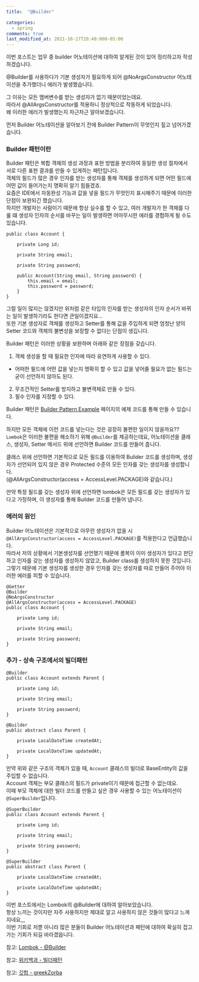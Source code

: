 ```yaml
---
title:  "@Builder"

categories:
  - spring
comments: true
last_modified_at: 2021-10-27T20:40:000-05:00
---
```


이번 포스트는 업무 중 builder 어노테이션에 대하여 알게된 것이 있어 정리하고자 작성하겠습니다.

@Builder를 사용하다가 기본 생성자가 필요하게 되어 @NoArgsConstructor 어노테이션을 추가했더니 에러가 발생했습니다.

그 이유는 모든 멤버변수를 받는 생성자가 없기 때문이었는데요.<br>
따라서 @AllArgsConstructor를 적용하니 정상적으로 작동하게 되었습니다.<br>
왜 이러한 에러가 발생했는지 차근차근 알아보겠습니다.

먼저 Builder 어노테이션을 알아보기 전에 Builder Pattern이 무엇인지 짚고 넘어가겠습니다.

### Builder 패턴이란
Builder 패턴은 복합 객체의 생성 과정과 표현 방법을 분리하여 동일한 생성 절차에서 서로 다른 표현 결과를 만들 수 있게하는 패턴입니다.<br>
객체의 필드가 많은 경우 인자를 받는 생성자를 통해 객체를 생성하게 되면 어떤 필드에 어떤 값이 들어가는지 명확히 알기 힘들겠죠.<br>
요즘은 IDE에서 자동완성 기능과 값을 넣을 필드가 무엇인지 표시해주기 때문에 이러한 단점이 보완되긴 했습니다.<br>
하지만 개발자는 사람이기 때문에 항상 실수를 할 수 있고, 여러 개발자가 한 객체를 다룰 떄 생성자 인자의 순서를 바꾸는 일이 발생하면 어마무시한 에러를 경험하게 될 수도 있습니다.<br>

```
public class Account {
    
    private Long id;

    private String email;

    private String password;

    public Account(String email, String password) {
        this.email = email;
        this.password = password;
    }
}
```

그럴 일이 많지는 않겠지만 위처럼 같은 타입의 인자를 받는 생성자의 인자 순서가 바뀌는 일이 발생하기라도 한다면 큰일이겠지요...<br>
또한 기본 생성자로 객체를 생성하고 Setter를 통해 값을 주입하게 되면 엄청난 양의 Setter 코드와 객체의 불변성을 보장할 수 없다는 단점이 생깁니다.

Builder 패턴은 이러한 상황을 보완하며 아래와 같은 장점을 갖습니다.
1. 객체 생성을 할 때 필요한 인자에 따라 유연하게 사용할 수 있다.
  - 어떠한 필드에 어떤 값을 넣는지 명확히 할 수 있고 값을 넣어줄 필요가 없는 필드는 굳이 선언하지 않아도 된다.
2. 무조건적인 Setter를 방지하고 불변객체로 만들 수 있다.
3. 필수 인자를 지정할 수 있다.
 
Builder 패턴은 [Builder Pattern Example](https://github.com/greekZorba/java-design-patterns/tree/master/builder) 페이지의 예제 코드를 통해 만들 수 있습니다.

하지만 모든 객체에 이런 코드를 넣는다는 것은 굉장히 불편한 일이지 않을까요??<br>
`Lombok`은 이러한 불편을 해소하기 위해 `@Builder`를 제공하는데요, 어노테이션을 클래스, 생성자, Setter 메서드 위에 선언하면 Builder 코드를 만들어 줍니다.

클래스 위에 선언하면 기본적으로 모든 필드를 이용하여 Bulider 코드를 생성하며, 생성자가 선언되어 있지 않은 경우 Protected 수준의 모든 인자를 갖는 생성자를 생성합니다.<br>
(@AllArgsConstructor(access = AccessLevel.PACKAGE)와 같습니다.)

만약 특정 필드를 갖는 생성자 위에 선언하면 lombok은 모든 필드를 갖는 생성자가 있다고 가정하며, 이 생성자를 통해 Builder 코드를 만들어 냅니다.


### 에러의 원인
Builder 어노테이션은 기본적으로 아무런 생성자가 없을 시 `@AllArgsConstructor(access = AccessLevel.PACKAGE)`를 적용한다고 언급했습니다.<br>
따라서 저의 상황에서 기본생성자를 선언했기 때문에 롬복이 이미 생성자가 있다고 판단하고 인자를 갖는 생성자를 생성하지 않았고, Builder class를 생성하지 못한 것입니다.<br>
그렇기 때문에 기본 생성자를 생성한 경우 인자를 갖는 생성자를 따로 만들어 주어야 이러한 에러를 피할 수 있습니다.

```
@Getter
@Builder
@NoArgsConstructor
@AllArgsConstructor(access = AccessLevel.PACKAGE)
public class Account {

    private Long id;

    private String email;

    private String password;
}
```

### 추가 - 상속 구조에서의 빌더패턴
```
@Builder
public class Account extends Parent {

    private Long id;

    private String email;

    private String password;
}

@Builder
public abstract class Parent {
    
    private LocalDateTime createdAt;

    private LocalDateTime updatedAt;
}
```

만약 위와 같은 구조의 객체가 있을 때, `Account` 클래스의 빌더로 BaseEntity의 값을 주입할 수 없습니다.<br>
Account 객체는 부모 클래스의 필드가 private이기 때문에 접근할 수 없는데요.<br>
이때 부모 객체에 대한 빌더 코드를 만들고 싶은 경우 사용할 수 있는 어노테이션이 `@SuperBuilder`입니다.

```
@SuperBuilder
public class Account extends Parent {

    private Long id;

    private String email;

    private String password;
}

@SuperBuilder
public abstract class Parent {
    
    private LocalDateTime createdAt;

    private LocalDateTime updatedAt;
}
```

이번 포스트에서는 Lombok의 @Builder에 대하여 알아보았습니다. <br>
항상 느끼는 것이지만 자주 사용하지만 제대로 알고 사용하지 않은 것들이 많다고 느껴지네요,,,<br>
이번 기회로 저뿐 아니라 많은 분들이 Builder 어노테이션과 패턴에 대하여 확실히 잡고 가는 기회가 되길 바라겠읍니다.


참고: [Lombok - @Builder](https://projectlombok.org/features/Builder)

참고: [위키백과 - 빌더패턴](https://ko.wikipedia.org/wiki/%EB%B9%8C%EB%8D%94_%ED%8C%A8%ED%84%B4)

참고: [깃헙 - greekZorba](https://github.com/greekZorba/java-design-patterns/tree/master/builder)